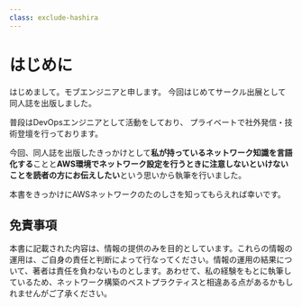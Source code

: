 ```yaml
---
class: exclude-hashira
---
```


<!--
この「はじめに」は ゆめみ大技林 '25 のときの内容です。執筆時の目的や事情などに沿って、修正してください。
-->

# はじめに

はじめまして。モブエンジニアと申します。
今回はじめてサークル出展として同人誌を出版しました。

普段はDevOpsエンジニアとして活動をしており、
プライベートで社外発信・技術登壇を行っております。

今回、同人誌を出版したきっかけとして**私が持っているネットワーク知識を言語化する**ことと**AWS環境でネットワーク設定を行うときに注意しないといけないことを読者の方にお伝えしたい**という思いから執筆を行いました。

本書をきっかけにAWSネットワークのたのしさを知ってもらえれば幸いです。

## 免責事項

本書に記載された内容は、情報の提供のみを目的としています。これらの情報の運用は、ご自身の責任と判断によって行なってください。情報の運用の結果について、著者は責任を負わないものとします。あわせて、私の経験をもとに執筆しているため、ネットワーク構築のベストプラクティスと相違ある点があるかもしれませんがご了承ください。
